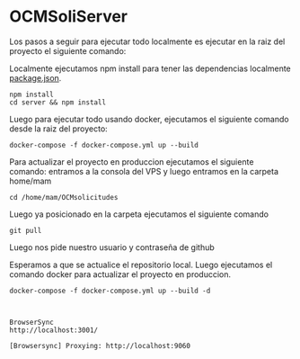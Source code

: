 # OCMSoliServer

Los pasos a seguir para ejecutar todo localmente es ejecutar en la raiz del proyecto el siguiente comando:

Localmente ejecutamos npm install para tener las dependencias localmente [package.json](package.json).

    npm install
    cd server && npm install

Luego para ejecutar todo usando docker, ejecutamos el siguiente comando desde la raiz del proyecto:

    docker-compose -f docker-compose.yml up --build

Para actualizar el proyecto en produccion ejecutamos el siguiente comando:
entramos a la consola del VPS y luego entramos en la carpeta home/mam

    cd /home/mam/OCMsolicitudes

Luego ya posicionado en la carpeta ejecutamos el siguiente comando

    git pull

Luego nos pide nuestro usuario y contraseña de github

Esperamos a que se actualice el repositorio local. Luego ejecutamos el comando docker para
actualizar el proyecto en produccion.

    docker-compose -f docker-compose.yml up --build -d



    BrowserSync
    http://localhost:3001/

    [Browsersync] Proxying: http://localhost:9060
